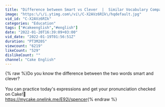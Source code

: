 ```yaml
---
title: "Difference between Smart vs Clever  |  Similar Vocabulary Comparison with Spencer"
image: "https:\/\/i.ytimg.com\/vi\/C-X2AVz6RIk\/hqdefault.jpg"
vid_id: "C-X2AVz6RIk"
categories: "Education"
tags: ["#cakeenglish","#english"]
date: "2022-01-20T16:39:09+03:00"
vid_date: "2022-01-19T01:56:51Z"
duration: "PT3M20S"
viewcount: "6219"
likeCount: "529"
dislikeCount: ""
channel: "Cake English"
---
```

{% raw %}Do you know the difference between the two words smart and clever?<br /><br />You can practice today's expressions and get your pronunciation checked on Cake!🍰<br /><a rel="nofollow" target="blank" href="https://mycake.onelink.me/E92i/spencer">https://mycake.onelink.me/E92i/spencer</a>{% endraw %}
